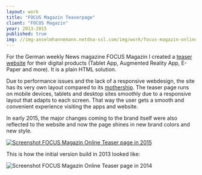 ```yaml
---
layout: work
title: "FOCUS Magazin Teaserpage"
client: "FOCUS Magazin"
year: 2013-2015
published: true
img: //img-anselmhannemann.netdna-ssl.com/img/work/focus-magazin-online-2015--wide.png
---
```


For the German weekly News magazine FOCUS Magazin I created a [teaser website](http://media.focus-magazin.de/) for their digital products (Tablet App, Augmented Reality App, E-Paper and more). It is a plain HTML solution.

Due to performance issues and the lack of a responsive webdesign, the site has its very own layout compared to its [mothership](http://www.focus.de/). The teaser page runs on mobile devices, tablets and desktop sites smoothly due to a responsive layout that adapts to each screen.
That way the user gets a smooth and convenient experience visiting the apps and website.

In early 2015, the major changes coming to the brand itself were also reflected to the website and now the page shines in new brand colors and new style.

<a href="http://media.focus-magazin.de/">
	<img src="//img-anselmhannemann.netdna-ssl.com/img/work/focus-magazin-online-2015.png" alt="Screenshot FOCUS Magazin Online Teaser page in 2015">
</a>

This is how the initial version build in 2013 looked like:

<img src="//img-anselmhannemann.netdna-ssl.com/img/work/focus-magazin-online.jpg" alt="Screenshot FOCUS Magazin Online Teaser page in 2014">
